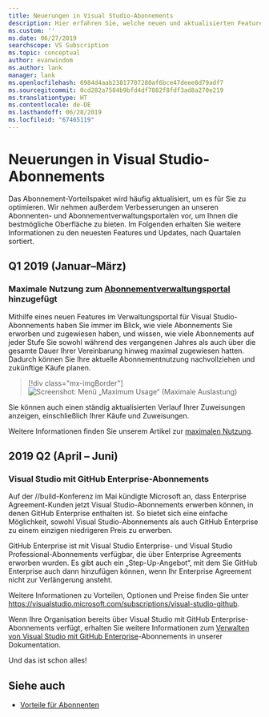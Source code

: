 ```yaml
---
title: Neuerungen in Visual Studio-Abonnements
description: Hier erfahren Sie, welche neuen und aktualisierten Features Sie für die Verwaltung von Visual Studio-Abonnements verwenden können.
ms.custom: ''
ms.date: 06/27/2019
searchscope: VS Subscription
ms.topic: conceptual
author: evanwindom
ms.author: lank
manager: lank
ms.openlocfilehash: 6984d4aab23817707280af6bce47deee8d79adf7
ms.sourcegitcommit: 0cd282a7584b9bfd4df7882f8fdf3ad8a270e219
ms.translationtype: HT
ms.contentlocale: de-DE
ms.lasthandoff: 06/28/2019
ms.locfileid: "67465119"
---
```

# <a name="what39s-new-in-visual-studio-subscriptions"></a>Neuerungen in Visual Studio-Abonnements

Das Abonnement-Vorteilspaket wird häufig aktualisiert, um es für Sie zu optimieren. Wir nehmen außerdem Verbesserungen an unseren Abonnenten- und Abonnementverwaltungsportalen vor, um Ihnen die bestmögliche Oberfläche zu bieten.  Im Folgenden erhalten Sie weitere Informationen zu den neuesten Features und Updates, nach Quartalen sortiert.

## <a name="2019-q1-january-march"></a>Q1 2019 (Januar–März)

### <a name="maximum-usage-added-to-subscriptions-administration-portalhttpsmanagevisualstuidocom"></a>Maximale Nutzung zum [Abonnementverwaltungsportal](https://manage.visualstuido.com) hinzugefügt
Mithilfe eines neuen Features im Verwaltungsportal für Visual Studio-Abonnements haben Sie immer im Blick, wie viele Abonnements Sie erworben und zugewiesen haben, und wissen, wie viele Abonnements auf jeder Stufe Sie sowohl während des vergangenen Jahres als auch über die gesamte Dauer Ihrer Vereinbarung hinweg maximal zugewiesen hatten. Dadurch können Sie Ihre aktuelle Abonnementnutzung nachvollziehen und zukünftige Käufe planen. 

  > [!div class="mx-imgBorder"]
  > ![Screenshot: Menü „Maximum Usage“ (Maximale Auslastung)](_img/maximum-usage/maximum-usage-menu.png)

Sie können auch einen ständig aktualisierten Verlauf Ihrer Zuweisungen anzeigen, einschließlich Ihrer Käufe und Zuweisungen.   

Weitere Informationen finden Sie unserem Artikel zur [maximalen Nutzung](maximum-usage.md). 

## <a name="2019-q2-april-june"></a>2019 Q2 (April – Juni)

### <a name="visual-studio-with-github-enterprise-subscriptions"></a>Visual Studio mit GitHub Enterprise-Abonnements
Auf der //build-Konferenz im Mai kündigte Microsoft an, dass Enterprise Agreement-Kunden jetzt Visual Studio-Abonnements erwerben können, in denen GitHub Enterprise enthalten ist.  So bietet sich eine einfache Möglichkeit, sowohl Visual Studio-Abonnements als auch GitHub Enterprise zu einem einzigen niedrigeren Preis zu erwerben.  

GitHub Enterprise ist mit Visual Studio Enterprise- und Visual Studio Professional-Abonnements verfügbar, die über Enterprise Agreements erworben wurden. Es gibt auch ein „Step-Up-Angebot“, mit dem Sie GitHub Enterprise auch dann hinzufügen können, wenn Ihr Enterprise Agreement nicht zur Verlängerung ansteht.

Weitere Informationen zu Vorteilen, Optionen und Preise finden Sie unter https://visualstudio.microsoft.com/subscriptions/visual-studio-github. 

Wenn Ihre Organisation bereits über Visual Studio mit GitHub Enterprise-Abonnements verfügt, erhalten Sie weitere Informationen zum [Verwalten von Visual Studio mit GitHub Enterprise](assign-github.md)-Abonnements in unserer Dokumentation.  

Und das ist schon alles!

## <a name="see-also"></a>Siehe auch

* [Vorteile für Abonnenten](subscriber-benefits.md)
